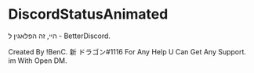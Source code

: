 # DiscordStatusAnimated

היי, זה הפלאגין ל - BetterDiscord.

Created By !BenC. 新 ドラゴン#1116
For Any Help U Can Get Any Support.
im With Open DM.
